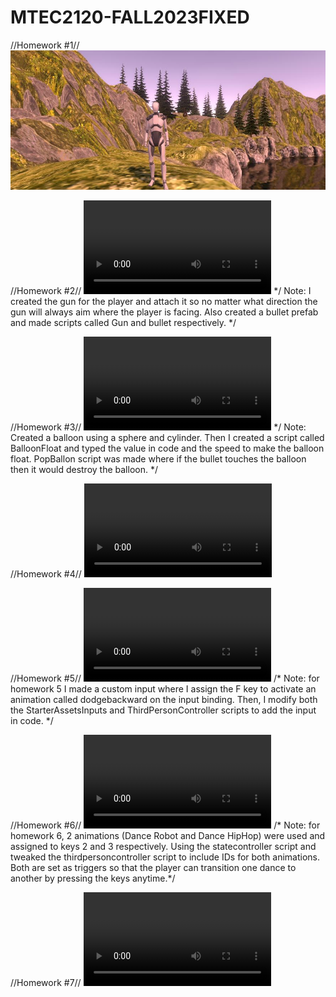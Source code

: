 # MTEC2120-FALL2023FIXED
//Homework #1//
![alt text](Recordings/image_001_0000.jpg)

//Homework #2//
![alt text](Recordings/movie_005.mp4)
*/ Note: I created the gun for the player and attach it so no matter what direction the gun will always aim where the player is facing. Also created a bullet prefab and made scripts called Gun and bullet respectively. */

//Homework #3//
![alt text](Recordings/movie_001.mp4)
*/ Note: Created a balloon using a sphere and cylinder. Then I created a script called BalloonFloat and typed the value in code and the speed to make the balloon float. PopBallon script was made where if the bullet touches the balloon then it would destroy the balloon. */  

//Homework #4//
![alt text](Recordings/movie_003.mp4)

//Homework #5//
![alt text](Recordings/movie_009.mp4)
/* Note: for homework 5 I made a custom input where I assign the F key to activate an animation called 
 dodgebackward on the input binding. Then, I modify both the StarterAssetsInputs and ThirdPersonController scripts to add the input in code. */

 //Homework #6//
![alt text](Recordings/movie_010.mp4)
/* Note: for homework 6, 2 animations (Dance Robot and Dance HipHop) were used and assigned to keys 2 and 3 respectively. Using the statecontroller script and tweaked the thirdpersoncontroller script to include IDs for both animations. Both are set as triggers so that the player can transition one dance to another by pressing the keys anytime.*/

//Homework #7//
![alt text](Recordings/movie_016.mp4)




 
